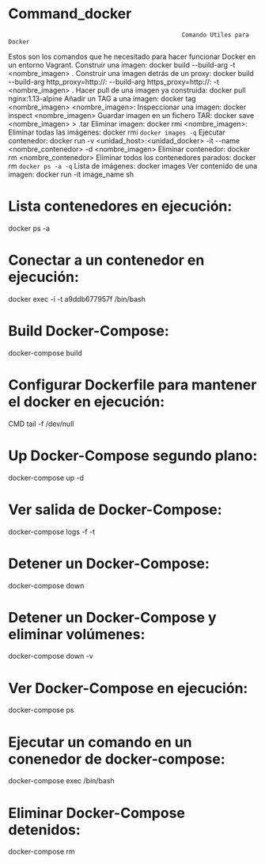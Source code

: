 # Command_docker
                                                     Comando Utiles para Docker

Estos son los comandos que he necesitado para hacer funcionar Docker en un entorno Vagrant.
Construir una imagen:
docker build --build-arg -t <nombre_imagen> .
Construir una imagen detrás de un proxy:
docker build --build-arg http_proxy=http://<proxy>:<port> --build-arg https_proxy=http://<proxy>:<port> -t <nombre_imagen> .
Hacer pull de una imagen ya construida:
docker pull nginx:1.13-alpine
Añadir un TAG a una imagen:
docker tag <nombre_imagen> <nombre_imagen>:<tag>
Inspeccionar una imagen:
docker inspect <nombre_imagen>
Guardar imagen en un fichero TAR:
docker save <nombre_imagen> > <fichero>.tar
Eliminar imagen:
docker rmi <nombre_imagen>:<TAG>
Eliminar todas las imágenes:
docker rmi `docker images -q`
Ejecutar contenedor:
docker run -v <unidad_host>:<unidad_docker> -it --name <nombre_contenedor> -d <nombre_imagen>
Eliminar contenedor:
docker rm <nombre_contenedor>
Eliminar todos los contenedores parados:
docker rm `docker ps -a -q`
Lista de imágenes:
docker images
Ver contenido de una imagen:
docker run -it image_name sh
  
# Lista contenedores en ejecución:
docker ps -a
  
# Conectar a un contenedor en ejecución:
docker exec -i -t a9ddb677957f /bin/bash

# Build Docker-Compose:
docker-compose build
  
# Configurar Dockerfile para mantener el docker en ejecución:
CMD tail -f /dev/null
  
# Up Docker-Compose segundo plano:
docker-compose up -d
  
# Ver salida de Docker-Compose:
docker-compose logs -f -t

# Detener un Docker-Compose:
docker-compose down
  
# Detener un Docker-Compose y eliminar volúmenes:
docker-compose down -v
  
# Ver Docker-Compose en ejecución:
docker-compose ps

# Ejecutar un comando en un conenedor de docker-compose:
docker-compose exec <nombre-servicio> /bin/bash

# Eliminar Docker-Compose detenidos:
docker-compose rm

